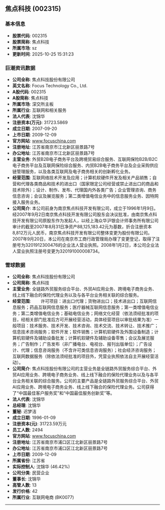 ## 焦点科技 (002315)

### 基本信息

- **股票代码**: 002315
- **股票简称**: 焦点科技
- **所属市场**: sz
- **更新时间**: 2025-10-25 15:31:23

### 巨潮资讯数据

- **公司全称**: 焦点科技股份有限公司
- **英文名称**: Focus Technology Co., Ltd.
- **A股代码**: 002315
- **A股简称**: 焦点科技
- **所属市场**: 深交所主板
- **所属行业**: 互联网和相关服务
- **法人代表**: 沈锦华
- **注册资本(万元)**: 31723.5869
- **成立日期**: 2007-09-20
- **上市日期**: 2009-12-09
- **官方网站**: www.focuschina.com
- **注册地址**: 江苏省南京市江北新区丽景路7号
- **办公地址**: 江苏省南京市江北新区丽景路7号
- **主营业务**: 外贸B2B电子商务平台及跨境贸易综合服务、互联网保险B2B/B2C电子商务平台及互联网保险综合服务、内贸B2B电子商务平台及企业采购供应链管理服务，以及各类互联网及电子商务相关的创新孵化业务。
- **经营范围**: 互联网络技术开发及应用；计算机软硬件开发及相关产品销售；自营和代理各类商品和技术的进出口（国家限定公司经营或禁止进出口的商品和技术除外）；设计、制作、发布、代理国内外各类广告；企业管理咨询、商务信息咨询；会议及展览服务；第二类增值电信业务中的信息服务业务、因特网接入服务业务。
- **公司简介**: 本公司前身为南京焦点科技开发有限公司，成立于1996年1月9日。经2007年9月2日南京焦点科技开发有限公司股东会决议批准，由南京焦点科技开发有限公司原股东作为发起人，以经上海众华沪银会计师事务所有限公司审计的截至2007年8月31日净资产88,125,183.42元为基数，折合注册资本8,812万元人民币，南京焦点科技开发有限公司整体变更为股份有限公司。2007年9月20日，本公司在南京市工商行政管理局办理了变更登记，取得了注册号为3201912300476的企业法人营业执照。2008年1月2日，本公司企业法人营业执照注册号变更为320191000008734。

### 雪球数据

- **公司全称**: 焦点科技股份有限公司
- **公司简称**: 焦点科技
- **主营业务**: 全链路外贸服务综合平台、外贸AI应用业务、跨境电子商务业务、线上线下融合的保险代理业务以及与各平台业务相关联的综合服务。
- **经营范围**: 　　许可项目：进出口代理；货物进出口；技术进出口；互联网信息服务；药品互联网信息服务；医疗器械互联网信息服务；第一类增值电信业务；第二类增值电信业务；基础电信业务；网络文化经营（依法须经批准的项目，经相关部门批准后方可开展经营活动，具体经营项目以审批结果为准）一般项目：技术服务、技术开发、技术咨询、技术交流、技术转让、技术推广；信息技术咨询服务；软件开发；软件销售；计算机软硬件及外围设备制造；计算机软硬件及辅助设备批发；计算机软硬件及辅助设备零售；会议及展览服务；广告制作；广告发布（非广播电台、电视台、报刊出版单位）；广告设计、代理；信息咨询服务（不含许可类信息咨询服务）；社会经济咨询服务；互联网数据服务（除依法须经批准的项目外，凭营业执照依法自主开展经营活动）。
- **公司简介**: 焦点科技股份有限公司的主营业务是全链路外贸服务综合平台、外贸AI应用业务、跨境电子商务业务、线上线下融合的保险代理业务以及与各平台业务相关联的综合服务。公司的主要产品是全链路外贸服务综合平台、外贸AI应用业务、跨境电子商务业务、线上线下融合的保险代理业务。公司获得了“中国最佳客户服务奖”和“中国最佳服务创新奖”等。
- **法人代表**: 沈锦华
- **总经理**: 沈锦华
- **董秘**: 迟梦洁
- **成立日期**: 1996-01-09
- **注册资本(元)**: 31723.59万元
- **员工人数**: 2494
- **官方网站**: www.focuschina.com
- **注册地址**: 江苏省南京市浦口区江北新区丽景路7号
- **办公地址**: 江苏省南京市浦口区江北新区丽景路7号
- **上市日期**: 2009-12-09
- **所属省份**: 江苏省
- **实际控制人**: 沈锦华 (46.42%)
- **公司分类**: 民营企业
- **董事长**: 沈锦华
- **高管人数**: 13
- **发行价格**: 42
- **所属行业**: 互联网电商 (BK0077)

---